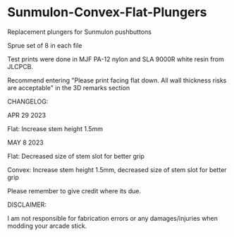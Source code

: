# Sunmulon-Convex-Flat-Plungers
Replacement plungers for Sunmulon pushbuttons

Sprue set of 8 in each file

Test prints were done in MJF PA-12 nylon and SLA 9000R white resin from JLCPCB.

Recommend entering "Please print facing flat down. All wall thickness risks are acceptable" in the 3D remarks section

CHANGELOG:

APR 29 2023

Flat: Increase stem height 1.5mm

MAY 8 2023

Flat: Decreased size of stem slot for better grip

Convex: Increase stem height 1.5mm, decreased size of stem slot for better grip

Please remember to give credit where its due.

DISCLAIMER:

I am not responsible for fabrication errors or any damages/injuries when modding your arcade stick.
